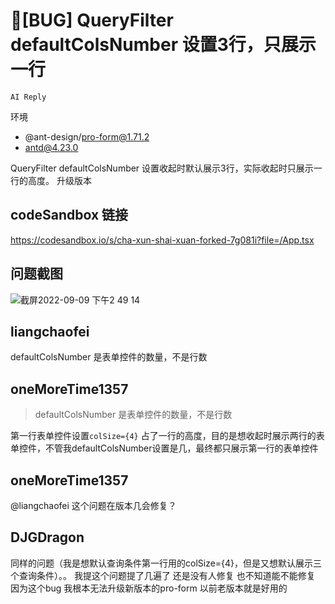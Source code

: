 # 🐛[BUG] QueryFilter defaultColsNumber 设置3行，只展示一行

`AI Reply`

环境

- @ant-design/pro-form@1.71.2
- antd@4.23.0

QueryFilter defaultColsNumber 设置收起时默认展示3行，实际收起时只展示一行的高度。
升级版本

## codeSandbox 链接

https://codesandbox.io/s/cha-xun-shai-xuan-forked-7g081i?file=/App.tsx

## 问题截图

![截屏2022-09-09 下午2 49 14](https://user-images.githubusercontent.com/14797594/189288859-4bb39307-64b2-438e-a630-0d176eab4296.png)

## liangchaofei

defaultColsNumber 是表单控件的数量，不是行数

## oneMoreTime1357

> defaultColsNumber 是表单控件的数量，不是行数

第一行表单控件设置`colSize={4}` 占了一行的高度，目的是想收起时展示两行的表单控件，不管我defaultColsNumber设置是几，最终都只展示第一行的表单控件

## oneMoreTime1357

@liangchaofei 这个问题在版本几会修复？

## DJGDragon

同样的问题（我是想默认查询条件第一行用的colSize={4}，但是又想默认展示三个查询条件）。。 我提这个问题提了几遍了 还是没有人修复 也不知道能不能修复 因为这个bug 我根本无法升级新版本的pro-form 以前老版本就是好用的
